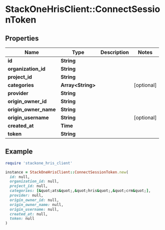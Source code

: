 # StackOneHrisClient::ConnectSessionToken

## Properties

| Name | Type | Description | Notes |
| ---- | ---- | ----------- | ----- |
| **id** | **String** |  |  |
| **organization_id** | **String** |  |  |
| **project_id** | **String** |  |  |
| **categories** | **Array&lt;String&gt;** |  | [optional] |
| **provider** | **String** |  |  |
| **origin_owner_id** | **String** |  |  |
| **origin_owner_name** | **String** |  |  |
| **origin_username** | **String** |  | [optional] |
| **created_at** | **Time** |  |  |
| **token** | **String** |  |  |

## Example

```ruby
require 'stackone_hris_client'

instance = StackOneHrisClient::ConnectSessionToken.new(
  id: null,
  organization_id: null,
  project_id: null,
  categories: [&quot;ats&quot;,&quot;hris&quot;,&quot;crm&quot;],
  provider: null,
  origin_owner_id: null,
  origin_owner_name: null,
  origin_username: null,
  created_at: null,
  token: null
)
```

